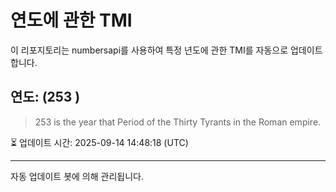 
# 연도에 관한 TMI

이 리포지토리는 numbersapi를 사용하여 특정 년도에 관한 TMI를 자동으로 업데이트합니다.

## 연도: (253 )
> 253 is the year that Period of the Thirty Tyrants in the Roman empire.

⏳ 업데이트 시간: 2025-09-14 14:48:18 (UTC)

---
자동 업데이트 봇에 의해 관리됩니다.
